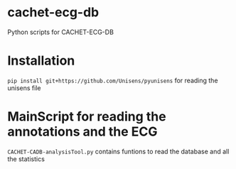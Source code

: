 # cachet-ecg-db
Python scripts for CACHET-ECG-DB 



# Installation
```pip install git+https://github.com/Unisens/pyunisens```
for reading the unisens file 


# MainScript for reading the annotations and the ECG 
 ```CACHET-CADB-analysisTool.py```  contains funtions to read the database and all the statistics 
